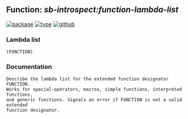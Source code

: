 ## Function: ***sb-introspect:function-lambda-list***
[![package](https://img.shields.io/badge/Package-SB--INTROSPECT-5f9ea0.svg?style=social&colorA=999999)](../) [![type](https://img.shields.io/badge/Type-Function-5f9ea0.svg?style=social&colorA=999999)](../#function) [![github](https://img.shields.io/badge/GitHub-View_the_source-5f9ea0.svg?style=social&colorA=999999&logo=github)](https://github.com/sbcl/sbcl/blob/master/contrib/sb-introspect/introspect.lisp/) 
### Lambda list
```
(FUNCTION)
```
### Documentation
```
Describe the lambda list for the extended function designator FUNCTION.
Works for special-operators, macros, simple functions, interpreted functions,
and generic functions. Signals an error if FUNCTION is not a valid extended
function designator.
```
